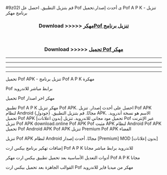#9z02l قم بتنزيل التطبيق. احصل عل Pof  ى أحدث إصدار.تحميل Pof  A P K - تنزيل برنامج مهكر



<div align="center">
<h3>Download >>>>> <a href="https://ar-sites.web.app/?ar= Pof ">مهكرPof  تنزيل برنامج</a></h3><br>

<h3>Download >>>>> <a href="https://ar-sites.web.app/?ar= Pof ">تحميل Pof  مهكر</a></h3>
</div>


----------------------------------------------------------

----------------------------------------------------------

----------------------------------------------------------

----------------------------------------------------------


تحميل Pof  APK - تنزيل برنامج Pof  A P K مهكرة

Pof  برابط مباشر للاندرويد

تحميل Pof  مهكر اخر اصدار

تطبيق Pof  A P K مهكر
تنزيل Pof  APK. احصل على أحدث إصدار.
تنزيل Pof  APK لنظام Android مجانًا.
قم بتنزيل التطبيق. {جودول} APK. الاسم هو نسخة أندرويد.
تحميل Pof  APK [بدون اعلانات]
تحميل مود مجاني للاندرويد.
تنزيل Pof  عبر الإنترنت
تنزيل Pof  APK
download.online Pof  APK
Pof  مثبت APK لنظام Android
Pof  APK
تحميل Pof  Android APK
Pof  APK تنزيل Premium
Pof  APK الفضاء

تنزيل Pof  APK لنظام Android مجانًا. أحدث إصدار [Premium] MOD [بدون إعلانات]

إضافات تهكير برنامج بيكس ارت Pof  A P K للاندرويد برابط مباشر مجانا

أدوات التعديل الأساسية بعد تحميل تطبيق بيكس ارت مهكر Pof  A P K مجانا

القوالب الجاهزة بعد تحميل بيكس ارت Pof  مهكر من ميديا فاير للاندرويد



